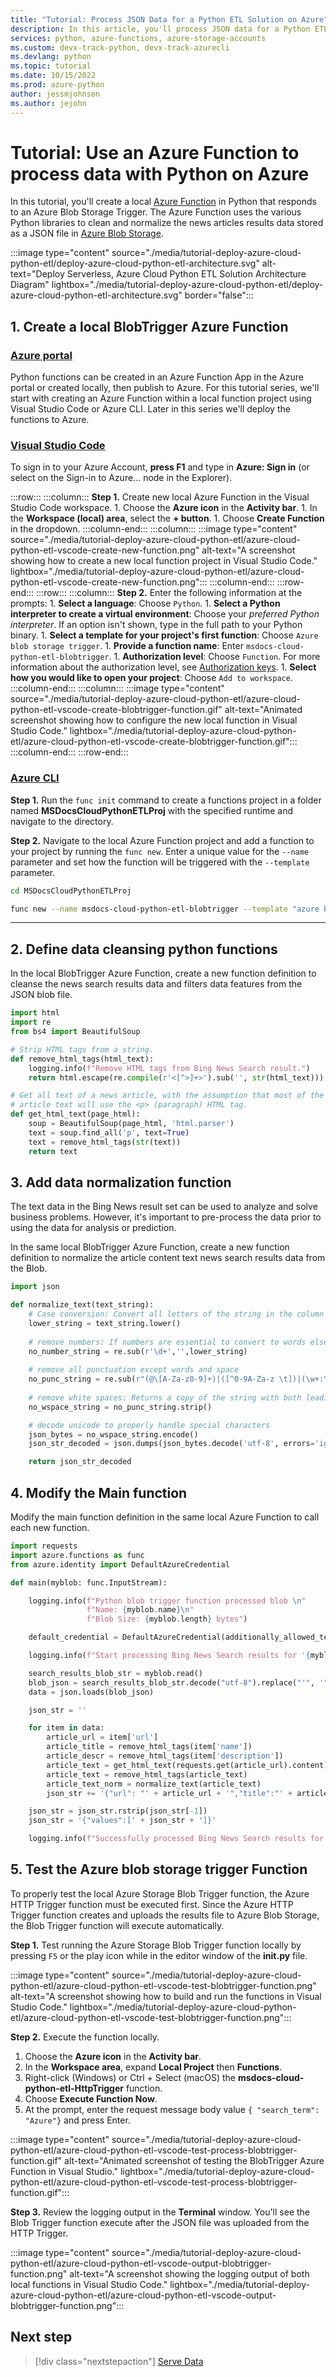 ```yaml
---
title: "Tutorial: Process JSON Data for a Python ETL Solution on Azure"
description: In this article, you'll process JSON data for a Python ETL Solution on Azure
services: python, azure-functions, azure-storage-accounts
ms.custom: devx-track-python, devx-track-azurecli
ms.devlang: python
ms.topic: tutorial
ms.date: 10/15/2022
ms.prod: azure-python
author: jessmjohnson
ms.author: jejohn
---
```


# Tutorial: Use an Azure Function to process data with Python on Azure

In this tutorial, you'll create a local [Azure Function](/products/functions/) in Python that responds to an Azure Blob Storage Trigger. The Azure Function uses the various Python libraries to clean and normalize the news articles results data stored as a JSON file in [Azure Blob Storage](/products/storage/blobs/).

:::image type="content" source="./media/tutorial-deploy-azure-cloud-python-etl/deploy-azure-cloud-python-etl-architecture.svg" alt-text="Deploy Serverless, Azure Cloud Python ETL Solution Architecture Diagram" lightbox="./media/tutorial-deploy-azure-cloud-python-etl/deploy-azure-cloud-python-etl-architecture.svg" border="false":::

## 1. Create a local BlobTrigger Azure Function

### [Azure portal](#tab/azure-portal)

Python functions can be created in an Azure Function App in the Azure portal or created locally, then publish to Azure. For this tutorial series, we'll start with creating an Azure Function within a local function project using Visual Studio Code or Azure CLI. Later in this series we'll deploy the functions to Azure.

### [Visual Studio Code](#tab/vscode)

To sign in to your Azure Account, **press F1** and type in **Azure: Sign in** (or select on the Sign-in to Azure... node in the Explorer).

:::row:::
    :::column:::
        **Step 1.** Create new local Azure Function in the Visual Studio Code workspace.
        1. Choose the **Azure icon** in the **Activity bar**.
        1. In the **Workspace (local) area**, select the **+ button**.
        1. Choose **Create Function** in the dropdown.
    :::column-end:::
    :::column:::
        :::image type="content" source="./media/tutorial-deploy-azure-cloud-python-etl/azure-cloud-python-etl-vscode-create-new-function.png" alt-text="A screenshot showing how to create a new local function project in Visual Studio Code." lightbox="./media/tutorial-deploy-azure-cloud-python-etl/azure-cloud-python-etl-vscode-create-new-function.png":::
    :::column-end:::
:::row-end:::
:::row:::
    :::column:::
        **Step 2.**  Enter the following information at the prompts:
        1. **Select a language**: Choose `Python`.
        1. **Select a Python interpreter to create a virtual environment**: Choose your *preferred Python interpreter*. If an option isn't shown, type in the full path to your Python binary.
        1. **Select a template for your project's first function**: Choose `Azure blob storage trigger`.
        1. **Provide a function name**: Enter `msdocs-cloud-python-etl-blobtrigger`.
        1. **Authorization level**: Choose `Function`.  For more information about the authorization level, see [Authorization keys](/azure/azure-functions/functions-bindings-http-webhook-trigger#authorization-keys).
        1. **Select how you would like to open your project**: Choose `Add to workspace`.
    :::column-end:::
    :::column:::
        :::image type="content" source="./media/tutorial-deploy-azure-cloud-python-etl/azure-cloud-python-etl-vscode-create-blobtrigger-function.gif" alt-text="Animated screenshot showing how to configure the new local function in Visual Studio Code." lightbox="./media/tutorial-deploy-azure-cloud-python-etl/azure-cloud-python-etl-vscode-create-blobtrigger-function.gif":::
    :::column-end:::
:::row-end:::

### [Azure CLI](#tab/azure-cli)

**Step 1.** Run the `func init` command to create a functions project in a folder named **MSDocsCloudPythonETLProj** with the specified runtime and navigate to the directory.

**Step 2.** Navigate to the local Azure Function project and add a function to your project by running the `func new`. Enter a unique value for the `--name` parameter and set how the function will be triggered with the `--template` parameter.

```bash
cd MSDocsCloudPythonETLProj

func new --name msdocs-cloud-python-etl-blobtrigger --template "azure blob storage trigger"
```

---

## 2. Define data cleansing python functions

In the local BlobTrigger Azure Function, create a new function definition to cleanse the news search results data and filters data features from the JSON blob file.

```python
import html
import re
from bs4 import BeautifulSoup

# Strip HTML tags from a string.
def remove_html_tags(html_text):
    logging.info(f"Remove HTML tags from Bing News Search result.")
    return html.escape(re.compile(r'<[^>]+>').sub('', str(html_text)))

# Get all text of a news article, with the assumption that most of the 
# article text will use the <p> (paragraph) HTML tag.
def get_html_text(page_html):
    soup = BeautifulSoup(page_html, 'html.parser')
    text = soup.find_all('p', text=True)
    text = remove_html_tags(str(text))
    return text
```

## 3. Add data normalization function

The text data in the Bing News result set can be used to analyze and solve business problems. However, it's important to pre-process the data prior to using the data for analysis or prediction.

In the same local BlobTrigger Azure Function, create a new function definition to normalize the article content text news search results data from the Blob.

```python
import json

def normalize_text(text_string):
    # Case conversion: Convert all letters of the string in the column to one case(lowercase).
    lower_string = text_string.lower()
    
    # remove numbers: If numbers are essential to convert to words else remove all numbers
    no_number_string = re.sub(r'\d+','',lower_string)
    
    # remove all punctuation except words and space
    no_punc_string = re.sub(r"(@\[A-Za-z0-9]+)|([^0-9A-Za-z \t])|(\w+:\/\/\S+)|^rt|http.+?", "",no_number_string)
    
    # remove white spaces: Returns a copy of the string with both leading and trailing characters removed
    no_wspace_string = no_punc_string.strip()

    # decode unicode to properly handle special characters
    json_bytes = no_wspace_string.encode()
    json_str_decoded = json.dumps(json_bytes.decode('utf-8', errors='ignore'))

    return json_str_decoded
```

## 4. Modify the Main function

Modify the main function definition in the same local Azure Function to call each new function.

```python
import requests
import azure.functions as func
from azure.identity import DefaultAzureCredential

def main(myblob: func.InputStream):

    logging.info(f"Python blob trigger function processed blob \n"
                 f"Name: {myblob.name}\n"
                 f"Blob Size: {myblob.length} bytes")

    default_credential = DefaultAzureCredential(additionally_allowed_tenants=['*'])

    logging.info(f"Start processing Bing News Search results for '{myblob.name}'.")

    search_results_blob_str = myblob.read()
    blob_json = search_results_blob_str.decode("utf-8").replace("'", '"')
    data = json.loads(blob_json)

    json_str = ''

    for item in data:
        article_url = item['url']
        article_title = remove_html_tags(item['name'])
        article_descr = remove_html_tags(item['description'])
        article_text = get_html_text(requests.get(article_url).content)
        article_text = remove_html_tags(article_text)
        article_text_norm = normalize_text(article_text)
        json_str += '{"url": "' + article_url + '","title":"' + article_title + '","description":"' + article_descr + '","text":"'+ article_text + '","normalized_text":"' + article_text_norm + '"},'

    json_str = json_str.rstrip(json_str[-1])
    json_str = '{"values":[' + json_str + ']}'

    logging.info(f"Successfully processed Bing News Search results for '{myblob.name}'.")
```

## 5. Test the Azure blob storage trigger Function

To properly test the local Azure Storage Blob Trigger function, the Azure HTTP Trigger function must be executed first. Since the Azure HTTP Trigger function creates and uploads the results file to Azure Blob Storage, the Blob Trigger function will execute automatically.

**Step 1.**  Test running the Azure Storage Blob Trigger function locally by pressing `F5` or the play icon while in the editor window of the **__init__.py** file.

:::image type="content" source="./media/tutorial-deploy-azure-cloud-python-etl/azure-cloud-python-etl-vscode-test-blobtrigger-function.png" alt-text="A screenshot showing how to build and run the functions in Visual Studio Code." lightbox="./media/tutorial-deploy-azure-cloud-python-etl/azure-cloud-python-etl-vscode-test-blobtrigger-function.png":::

**Step 2.** Execute the function locally.

1. Choose the **Azure icon** in the **Activity bar**.
1. In the **Workspace area**, expand **Local Project** then **Functions**.
1. Right-click (Windows) or Ctrl + Select (macOS) the **msdocs-cloud-python-etl-HttpTrigger** function.
1. Choose **Execute Function Now**.
1. At the prompt, enter the request message body value `{ "search_term": "Azure"}` and press Enter.

:::image type="content" source="./media/tutorial-deploy-azure-cloud-python-etl/azure-cloud-python-etl-vscode-test-process-blobtrigger-function.gif" alt-text="Animated screenshot of testing the BlobTrigger Azure Function in Visual Studio." lightbox="./media/tutorial-deploy-azure-cloud-python-etl/azure-cloud-python-etl-vscode-test-process-blobtrigger-function.gif":::

**Step 3.** Review the logging output in the **Terminal** window. You'll see the Blob Trigger function execute after the JSON file was uploaded from the HTTP Trigger.

:::image type="content" source="./media/tutorial-deploy-azure-cloud-python-etl/azure-cloud-python-etl-vscode-output-blobtrigger-function.png" alt-text="A screenshot showing the logging output of both local functions in Visual Studio Code." lightbox="./media/tutorial-deploy-azure-cloud-python-etl/azure-cloud-python-etl-vscode-output-blobtrigger-function.png":::

## Next step

> [!div class="nextstepaction"]
> [Serve Data](tutorial-deploy-azure-cloud-python-etl-05-serve-data.md)
